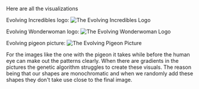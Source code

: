 Here are all the visualizations

Evolving Incredibles logo:
![The Evolving Incredibles Logo](visualizations/incredibles.gif)


Evolving Wonderwoman logo:
![The Evolving Wonderwoman Logo](visualizations/wonderwonam.gif)


Evolving pigeon picture:
![The Evolving Pigeon Picture](visualizations/pigeon.gif)

For the images like the one with the pigeon it takes while before the human eye can make out the patterns clearly.
When there are gradients in the pictures the genetic algorithm struggles to create these visuals. The reason being that our shapes are monochromatic and when we randomly add these shapes they don't take use close to the final image.

